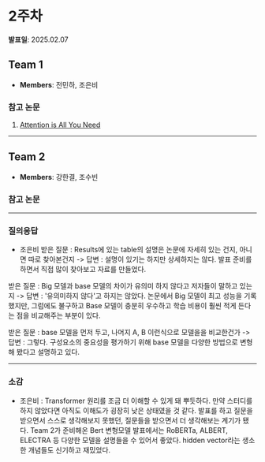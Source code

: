 # 2주차
**발표일**: 2025.02.07
## Team 1
- **Members**: 전민하, 조은비
### 참고 논문
1. [Attention is All You Need](https://arxiv.org/abs/1706.03762)

---
## Team 2
- **Members**: 강한결, 조수빈
### 참고 논문

---
### 질의응답
- 조은비
받은 질문 : Results에 있는 table의 설명은 논문에 자세히 있는 건지, 아니면 따로 찾아본건지
-> 답변 : 설명이 있기는 하지만 상세하지는 않다. 발표 준비를 하면서 직접 많이 찾아보고 자료를 만들었다.

받은 질문 : Big 모델과 base 모델의 차이가 유의미 하지 않다고 저자들이 말하고 있는지
-> 답변 : '유의미하지 않다'고 하지는 않았다. 논문에서 Big 모델이 최고 성능을 기록했지만, 그럼에도 불구하고 Base 모델이 충분히 우수하고 학습 비용이 훨씬 적게 든다는 점을 비교해주는 부분이 있다.

받은 질문 : base 모델을 먼저 두고, 나머지 A, B 이런식으로 모델을을 비교한건가
-> 답변 : 그렇다. 구성요소의 중요성을 평가하기 위해 base 모델을 다양한 방법으로 변형해 봤다고 설명하고 있다.

---
### 소감
- 조은비 : Transformer 원리를 조금 더 이해할 수 있게 돼 뿌듯하다. 만약 스터디를 하지 않았다면 아직도 이해도가 굉장히 낮은 상태였을 것 같다. 발표를 하고 질문을 받으면서 스스로 생각해보지 못했던, 질문들을 받으면서 더 생각해보는 계기가 됐다. Team 2가 준비해온 Bert 변형모델 발표에서는 RoBERTa, ALBERT, ELECTRA 등 다양한 모델을 설명들을 수 있어서 좋았다. hidden vector라는 생소한 개념들도 신기하고 재밌었다.